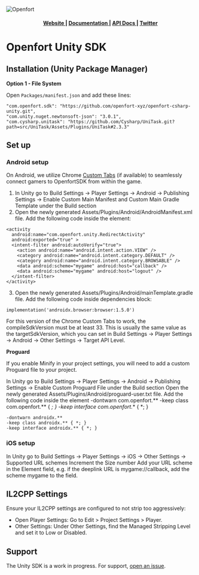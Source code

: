 ![Openfort][banner-image]

<div align="center">
  <h4>
    <a href="https://www.openfort.xyz/">
      Website
    </a>
    <span> | </span>
    <a href="https://www.openfort.xyz/docs">
      Documentation
    </a>
    <span> | </span>
    <a href="https://www.openfort.xyz/docs/reference/api/authentication">
      API Docs
    </a>
    <span> | </span>
    <a href="https://twitter.com/openfortxyz">
      Twitter
    </a>
  </h4>
</div>

[banner-image]: https://blog-cms.openfort.xyz/uploads/1_38e40747b6.png

# Openfort Unity SDK

## Installation (Unity Package Manager)

**Option 1 - File System**

Open `Packages/manifest.json` and add these lines:

```
"com.openfort.sdk": "https://github.com/openfort-xyz/openfort-csharp-unity.git",
"com.unity.nuget.newtonsoft-json": "3.0.1",
"com.cysharp.unitask": "https://github.com/Cysharp/UniTask.git?path=src/UniTask/Assets/Plugins/UniTask#2.3.3"
```

## Set up

### Android setup

On Android, we utilize Chrome [Custom Tabs](https://developer.chrome.com/docs/android/custom-tabs/) (if available) to seamlessly connect gamers to OpenfortSDK from within the game.

1. In Unity go to Build Settings -> Player Settings -> Android -> Publishing Settings -> Enable Custom Main Manifest and Custom Main Gradle Template under the Build section
2. Open the newly generated Assets/Plugins/Android/AndroidManifest.xml file. Add the following code inside the <application> element:

```
<activity
  android:name="com.openfort.unity.RedirectActivity"
  android:exported="true" >
  <intent-filter android:autoVerify="true">
    <action android:name="android.intent.action.VIEW" />
    <category android:name="android.intent.category.DEFAULT" />
    <category android:name="android.intent.category.BROWSABLE" />
    <data android:scheme="mygame" android:host="callback" />
    <data android:scheme="mygame" android:host="logout" />
  </intent-filter>
</activity>
```

3. Open the newly generated Assets/Plugins/Android/mainTemplate.gradle file. Add the following code inside dependencies block:

```
implementation('androidx.browser:browser:1.5.0')
```


For this version of the Chrome Custom Tabs to work, the compileSdkVersion must be at least 33. This is usually the same value as the targetSdkVersion, which you can set in Build Settings -> Player Settings -> Android -> Other Settings -> Target API Level.

**Proguard**

If you enable Minify in your project settings, you will need to add a custom Proguard file to your project.

In Unity go to Build Settings -> Player Settings -> Android -> Publishing Settings -> Enable Custom Proguard File under the Build section
Open the newly generated Assets/Plugins/Android/proguard-user.txt file. Add the following code inside the <application> element
-dontwarn com.openfort.**
-keep class com.openfort.** { *; }
-keep interface com.openfort.** { *; }

```
-dontwarn androidx.**
-keep class androidx.** { *; }
-keep interface androidx.** { *; }
```


### iOS setup

In Unity go to Build Settings -> Player Settings -> iOS -> Other Settings -> Supported URL schemes
Increment the Size number
Add your URL scheme in the Element field, e.g. if the deeplink URL is mygame://callback, add the scheme mygame to the field.


## IL2CPP Settings

Ensure your IL2CPP settings are configured to not strip too aggressively:

- Open Player Settings: Go to Edit > Project Settings > Player.
- Other Settings: Under Other Settings, find the Managed Stripping Level and set it to Low or Disabled.


## Support
The Unity SDK is a work in progress. For support, [open an issue](https://github.com/openfort-xyz/openfort-csharp-unity/issues).